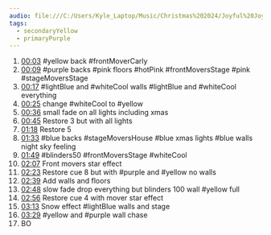```yaml
---
audio: file:///C:/Users/Kyle_Laptop/Music/Christmas%202024/Joyful%20Joyful%20(FINAL)-B.mp3
tags:
  - secondaryYellow
  - primaryPurple
---
```


1. [00:03](file:///C:/Users/Kyle_Laptop/Music/Christmas%202024/Joyful%20Joyful%20(FINAL)-B.mp3#t=3.09) #yellow  back #frontMoverCarly
2. [00:09](file:///C:/Users/Kyle_Laptop/Music/Christmas%202024/Joyful%20Joyful%20(FINAL)-B.mp3#t=9.92) #purple backs #pink floors #hotPink #frontMoversStage #pink #stageMoversStage 
3. [00:17](file:///C:/Users/Kyle_Laptop/Music/Christmas%202024/Joyful%20Joyful%20(FINAL)-B.mp3#t=17.84) #lightBlue  and #whiteCool walls #lightBlue and #whiteCool everything
4. [00:25](file:///C:/Users/Kyle_Laptop/Music/Christmas%202024/Joyful%20Joyful%20(FINAL)-B.mp3#t=25.69) change #whiteCool  to #yellow 
5. [00:36](file:///C:/Users/Kyle_Laptop/Music/Christmas%202024/Joyful%20Joyful%20(FINAL)-B.mp3#t=36.80) small fade on all lights including xmas
6. [00:45](file:///C:/Users/Kyle_Laptop/Music/Christmas%202024/Joyful%20Joyful%20(FINAL)-B.mp3#t=45.12) Restore 3 but with all lights
7. [01:18](file:///C:/Users/Kyle_Laptop/Music/Christmas%202024/Joyful%20Joyful%20(FINAL)-B.mp3#t=01:18.08) Restore 5
8. [01:33](file:///C:/Users/Kyle_Laptop/Music/Christmas%202024/Joyful%20Joyful%20(FINAL)-B.mp3#t=01:33.47) #blue backs #stageMoversHouse #blue xmas lights #blue walls night sky feeling
9. [01:49](file:///C:/Users/Kyle_Laptop/Music/Christmas%202024/Joyful%20Joyful%20(FINAL)-B.mp3#t=01:49.78) #blinders50 #frontMoversStage #whiteCool 
10. [02:07](file:///C:/Users/Kyle_Laptop/Music/Christmas%202024/Joyful%20Joyful%20(FINAL)-B.mp3#t=02:07.25) Front movers star effect
11. [02:23](file:///C:/Users/Kyle_Laptop/Music/Christmas%202024/Joyful%20Joyful%20(FINAL)-B.mp3#t=02:23.41) Restore cue 8 but with #purple  and #yellow  no walls
12. [02:39](file:///C:/Users/Kyle_Laptop/Music/Christmas%202024/Joyful%20Joyful%20(FINAL)-B.mp3#t=02:39.80) Add walls and floors
13. [02:48](file:///C:/Users/Kyle_Laptop/Music/Christmas%202024/Joyful%20Joyful%20(FINAL)-B.mp3#t=02:48.02) slow fade drop everything but blinders 100 wall #yellow full
14. [02:56](file:///C:/Users/Kyle_Laptop/Music/Christmas%202024/Joyful%20Joyful%20(FINAL)-B.mp3#t=02:56.86) Restore cue 4 with mover star effect
15. [03:13](file:///C:/Users/Kyle_Laptop/Music/Christmas%202024/Joyful%20Joyful%20(FINAL)-B.mp3#t=03:13.54) Snow effect #lightBlue  walls and stage
16. [03:29](file:///C:/Users/Kyle_Laptop/Music/Christmas%202024/Joyful%20Joyful%20(FINAL)-B.mp3#t=03:29.14) #yellow and #purple wall chase
17. BO